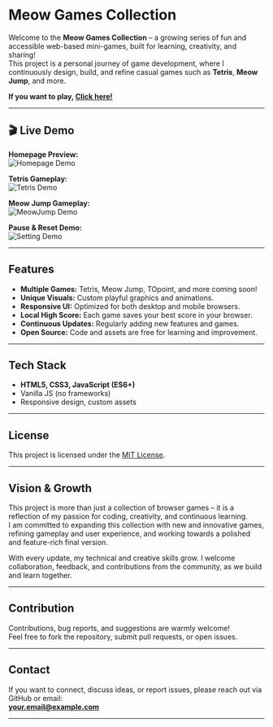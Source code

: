 # Meow Games Collection

Welcome to the **Meow Games Collection** – a growing series of fun and accessible web-based mini-games, built for learning, creativity, and sharing!  
This project is a personal journey of game development, where I continuously design, build, and refine casual games such as **Tetris**, **Meow Jump**, and more.

**If you want to play, [Click here!](https://richard-yang-liu.github.io/Meow-Game-Deom/homepage.html)**

---
## 🎬 Live Demo

**Homepage Preview:**  
![Homepage Demo](images/index.gif)

**Tetris Gameplay:**  
![Tetris Demo](images/tetris.gif)

**Meow Jump Gameplay:**  
![MeowJump Demo](images/meowjump.gif)

**Pause & Reset Demo:**  
![Setting Demo](images/setting.gif)

---
## Features

- **Multiple Games:** Tetris, Meow Jump, TOpoint, and more coming soon!
- **Unique Visuals:** Custom playful graphics and animations.
- **Responsive UI:** Optimized for both desktop and mobile browsers.
- **Local High Score:** Each game saves your best score in your browser.
- **Continuous Updates:** Regularly adding new features and games.
- **Open Source:** Code and assets are free for learning and improvement.

---

## Tech Stack

- **HTML5, CSS3, JavaScript (ES6+)**
- Vanilla JS (no frameworks)
- Responsive design, custom assets

---

## License

This project is licensed under the [MIT License](LICENSE).

---

## Vision & Growth

This project is more than just a collection of browser games – it is a reflection of my passion for coding, creativity, and continuous learning.  
I am committed to expanding this collection with new and innovative games, refining gameplay and user experience, and working towards a polished and feature-rich final version.

With every update, my technical and creative skills grow. I welcome collaboration, feedback, and contributions from the community, as we build and learn together.

---

## Contribution

Contributions, bug reports, and suggestions are warmly welcome!  
Feel free to fork the repository, submit pull requests, or open issues.

---

## Contact

If you want to connect, discuss ideas, or report issues, please reach out via GitHub or email:  
**your.email@example.com**

---


